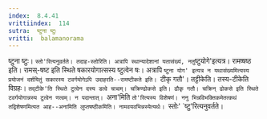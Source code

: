 ```yaml
---
index:  8.4.41
vrittiindex:  114
sutra:  ष्टुना ष्टुः
vritti:  balamanorama 
---
```


ष्टुना ष्टुः। `स्तो'रित्यनुवर्तते। तदाह-स्तोरिति। अत्रापि स्थान्यादेशानां यतासंख्यं, नतु`ष्टुयोगे'इत्यत्र। रामष्षष्ठ इति। रामस्-षष्ट इति स्थिते षकारयोगात्सस्य ष्टुत्वेन षः। अत्रापि `ष्टुना योग' इत्यत्र न यथासंख्यमित्यस्य प्रयोजनं दर्शयितुं सकारस्य टवर्गयोगेऽपि उदाहरति--रामष्टीकते इति। `टीकृ गतौ'। तट्टीकेति। तस्य-टीकेति विग्रहः। `तद्टीके'ति स्थिते टुत्वेन दस्य डत्वे चत्र्वम्। चक्रिण्ढोकसे इति। ढौकृ गतौ। चक्रिन् ढोकसे इति स्थिते टवर्गयोगान्नस्य टुत्वेन णत्वम्। न पदान्तात्। `अना'मिति `तो'रित्यस्य विशेषणं। ननु भिन्नविभक्तिकमेतत्कथं तद्विशेषणमित्यत आह--अनामिति लुप्तषष्ठीकमिति। नामवयवभिन्नस्येत्यर्थः। `स्तोः' `ष्टु'रित्यनुवर्तते।

